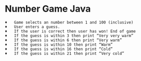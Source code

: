 

<h1>Number Game Java</h1>

    ♦   Game selects an number between 1 and 100 (inclusive)
    ♦   User enters a guess.
    ♦   If the user is correct then user has won! End of game
    ♦   If the guess is within 3 then print “Very very warm”
    ♦   If the guess is within 6 then print “Very warm”
    ♦   If the guess is within 10 then print “Warm”
    ♦   If the guess is within 16 then print “Cold”
    ♦   If the guess is within 21 then print “Very cold”
